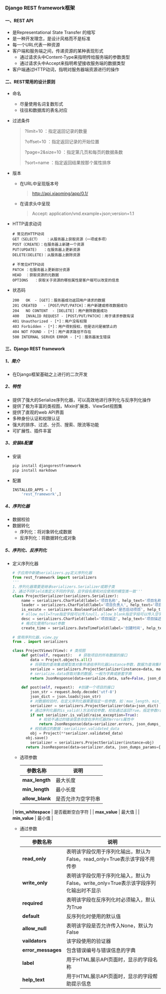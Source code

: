### Django REST framework框架

#### 一、REST API

-  是Representational State Transfer 的缩写
- 是一种开发理念，是设计风格而不是标准
- 每一个URL代表一种资源
- 客户端和服务端之间，传递资源的某种表现形式
  - 通过请求头中Content-Type来指明传给服务端的参数类型
  - 通过请求头中Accept来指明希望接收服务端的数据类型
- 客户端通过HTTP动词，指明对服务器端资源进行的操作

#### 二、REST常用的设计原则

- 命名

  - 尽量使用名词复数形式
  - 往往和数据库的表名对应

- 过滤条件

  > ?limit=10					：指定返回记录的数量	
  >
  > ?offset=10				  ：指定返回记录的开始位置
  >
  > ?page=2&size=10      ：指定第几页和每页的数据条数
  >
  > ?sort=name				：指定返回结果按那个属性排序

- 版本

  - 在URL中呈现版本号

    > http://api.xiaoming/app/0.1/

  - 在请求头中呈现

    > Accept: application/vnd.example+json;version=1.1

- HTTP请求动词

  ```
  # 常见的HTTP动词
  GET（SELECT）	：从服务器上获取资源（一项或多项）
  POST（CREATE）：在服务器上新建一个资源
  PUT(UPDATE)   ：在服务器上更新资源
  DELETE(DELETE)：从服务器上删除资源
  
  # 不常见HTTP动词
  PATCH	：在服务器上更新部分资源
  HEAD	：获取资源的元数据
  OPTIONS	：获取关于资源的哪些属性是客户端可以改变的信息
  ```

- 状态码

  ```
  200	OK	- [GET]：服务器成功返回用户请求的数据
  201 CREATED	- [POST/PUT/PATCH]：用户新建或修改数据成功
  204	NO CONTENT	- [DELETE]：用户删除数据成功
  400	INVALID REQUEST	- [POST/PUT/PATCH]：用于请求参数有误
  401 Unauthorized - [*]：用户没有权限
  403 Forbidden - [*]：用户得到授权，但是访问是被禁止的
  404 NOT FOUND - [*]：用户请求路径不存在
  500 INTERNAL SERVER ERROR - [*]：服务器发生错误
  
  ```

#### 三、Django REST framework

##### 1、简介

- 在Django框架基础之上进行的二次开发

##### 2、特性

- 提供了强大的Serialize序列化器，可以高效地进行序列化与反序列化操作
- 提供了极为丰富的类视图，Mixin扩展类、ViewSet视图集
- 提供了直观的web API界面
- 多种身份认证和权限认证
- 强大的排序、过滤、分页、搜索、限流等功能
- 可扩展性、插件丰富

##### 3、安装&配置

- 安装

  ```python
  pip install djangorestframework
  pip install markdown
  ```

- 配置

  ```python
  INSTALLED_APPS = [
      'rest_framework',]
  ```

##### 4、序列化器

- 数据校验
- 数据转化
  - 序列化：将对象转化成数据
  - 反序列化：将数据转化成对象

##### 5、序列化、反序列化

- 定义序列化器

  ```python
  # 子应用中新建serializers.py定义序列化器
  from rest_framework import serializers
  '''
  1、序列化器需要是继承serializers.Serializer或期子类
  2、通过不同Field类定义不同的字段，且字段名需和对应使用的模型类一致'''
  class ProjectSerializer(serializers.Serializer):
      name = serializers.CharField(label='项目名称', help_text='项目名称', max_length=10, min_length=3, error_messages={'min_length': '项目名称长度不能少于3位', 'max_length': "项目名称长度不能大于10位"})
      leader = serializers.CharField(label='项目负责人', help_text='项目负责人')
      is_excute = serializers.BooleanField(label='是否启动项目', help_text='是否启动项目', read_only=True)
      # allow_null=True指定字段可以传入null，allow_blank指定字段可以传入空字符串
      desc = serializers.CharField(label='项目描述', help_text='项目描述', allow_null=True, allow_blank=True)
      # 格式化使用format参数
      create_time = serializers.DateTimeField(label='创建时间', help_text='创建时间', format='%Y-%m-%d %H:%M:%S')
      
  # 使用序列化器，view.py
  from . import serializers
  
  class ProjectViews(View):	# 类视图
      def get(self, request):	# 获取项目的所有数据的接口
          data = Project.objects.all()
          # 将获取的查询集或模型类对象传递给序列化器instance参数，数据为查询集时需指定参数many=True
          serialize = serializers.ProjectSerializer(instance=data, many=True)
          # serialize.data获取对象的数据，一般为字典或嵌套字典
          return JsonResponse(data=serialize.data, safe=False, json_dumps_params={"ensure_ascii": False})
      
      def post(self, request):	#创建一个项目的接口
          json_str = request.body.decode('utf-8')
          json_dict = json.loads(json_str)
          # 对数据校验时，在定义序列化器需要指定一些参数，如：max_length、min_length。将前端传来的数据传来序列化器data参数。
          serializer = serializers.ProjectSerializer(data=json_dict)
          # 通过序列化器的is_valid()方法校验参数，校验通过返回True。指定参数raise_exception=True校验不通过会抛出异常
          if not serializer.is_valid(raise_exception=True):
              # 校验不通过的错误信息存放在序列化器的errors属性中
              return JsonResponse(data=serializer.errors, json_dumps_params={"ensure_ascii": False})
          # 校验通过的数据：serializer.validated_data
          obj = Project(**serializer.validated_data)
        obj.save()
          serializer = serializers.ProjectSerializer(instance=obj)
        return JsonResponse(data=serializer.data, json_dumps_params={"ensure_ascii": False})
  ```
  
  - 选项参数
  
    | 参数名称            | 说明               |
    | ------------------- | ------------------ |
    | **max_length**      | 最大长度           |
    | **min_length**      | 最小长度           |
    | **allow_blank**     | 是否允许为空字符串 |
  | **trim_whitespace** | 是否截断空白字符   |
    | **max_value**       | 最大值             |
  | **min_value**       | 最小值             |
    
  - 通过参数
  
    | 参数名称           | 说明                                                         |
    | ------------------ | ------------------------------------------------------------ |
    | **read_only**      | 表明该字段仅用于序列化输出，默认为False。read_only=True表示该字段不用传参 |
    | **write_only**     | 表明该字段仅用于序列化输入，默认为False。write_only=True表示该字段序列化输出时不显示 |
    | **required**       | 表明该字段在反序列化时必须输入，默认为True                   |
    | **default**        | 反序列化时使用的默认值                                       |
    | **allow_null**     | 表明该字段是否允许传入None，默认为False                      |
    | **vaildators**     | 该字段使用的验证器                                           |
    | **error_messages** | 包含错误编号与错误信息的字典                                 |
    | **label**          | 用于HTML展示API页面时，显示的字段名称                        |
    | **help_text**      | 用于HTML展示API页面时，显示的字段帮助提示信息                |